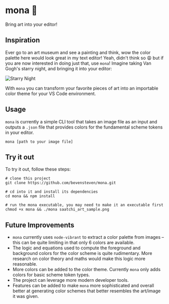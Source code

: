 # mona 🎨
Bring art into your editor!

## Inspiration
Ever go to an art museum and see a painting and think, wow the color palette here would look great in my text editor! Yeah, didn't think so 😩 but if you are now interested in doing just that, use `mona`! Imagine taking Van Gogh's starry night, and bringing it into your editor:

![Starry Night](https://upload.wikimedia.org/wikipedia/commons/thumb/e/ea/Van_Gogh_-_Starry_Night_-_Google_Art_Project.jpg/2560px-Van_Gogh_-_Starry_Night_-_Google_Art_Project.jpg)

With `mona` you can transform your favorite pieces of art into an importable color theme for your VS Code environment.

## Usage
`mona` is currently a simple CLI tool that takes an image file as an input and outputs a `.json` file that provides colors for the fundamental scheme tokens in your editor. 

`mona [path to your image file]`

## Try it out
To try it out, follow these steps:
```
# clone this project
git clone https://github.com/bevensteven/mona.git

# cd into it and install its dependencies
cd mona && npm install

# run the mona executable, you may need to make it an executable first
chmod +x mona && ./mona saatchi_art_sample.png
```

## Future Improvements
- `mona` currently uses `node-vibrant` to extract a color palette from images – this can be quite limiting in that only 6 colors are available.
- The logic and equations used to compute the foreground and background colors for the color scheme is quite rudimentary. More research on color theory and maths would make this logic more reasonable.
- More colors can be added to the color theme. Currently `mona` only adds colors for basic scheme token types.
- The project can leverage more modern developer tools.
- Features can be added to make `mona` more sophisticated and overall better at generating color schemes that better resembles the art/image it was given.

